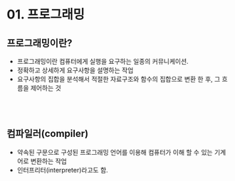 # 01. 프로그래밍

## 프로그래밍이란?
- 프로그래밍이란 컴퓨터에게 실행을 요구하는 일종의 커뮤니케이션.
- 정확하고 상세하게 요구사항을 설명하는 작업
- 요구사항의 집합을 분석해서 적절한 자료구조와 함수의 집합으로 변환 한 후, 그 흐름을 제어하는 것
<br>
<br>

## 컴파일러(compiler)
- 약속된 구문으로 구성된 프로그래밍 언어를 이용해 컴퓨터가 이해 할 수 있는 기계어로 변환하는 작업
- 인터프리터(interpreter)라고도 함.
